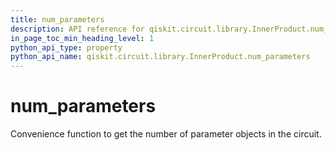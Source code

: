 ```yaml
---
title: num_parameters
description: API reference for qiskit.circuit.library.InnerProduct.num_parameters
in_page_toc_min_heading_level: 1
python_api_type: property
python_api_name: qiskit.circuit.library.InnerProduct.num_parameters
---
```


# num\_parameters

Convenience function to get the number of parameter objects in the circuit.

